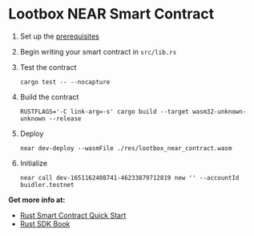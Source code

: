 # Lootbox NEAR Smart Contract

1. Set up the [prerequisites](https://github.com/near/near-sdk-rs#pre-requisites)
2. Begin writing your smart contract in `src/lib.rs`
3. Test the contract 

    `cargo test -- --nocapture`

4. Build the contract

    `RUSTFLAGS='-C link-arg=-s' cargo build --target wasm32-unknown-unknown --release`

5. Deploy

    `near dev-deploy --wasmFile ./res/lootbox_near_contract.wasm`

6. Initialize

    `near call dev-1651162408741-46233879712819 new '' --accountId buidler.testnet`

**Get more info at:**

* [Rust Smart Contract Quick Start](https://docs.near.org/docs/develop/contracts/rust/intro)
* [Rust SDK Book](https://www.near-sdk.io/)
